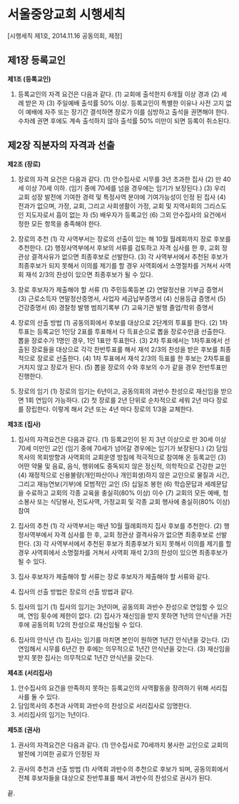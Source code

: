 # 서울중앙교회 시행세칙
[시행세칙 제1호, 2014.11.16 공동의회, 제정]

## 제1장 등록교인
**제1조 (등록교인)**
1. 등록교인의 자격 요건은 다음과 같다.
(1) 교회에 출석한지 6개월 이상 경과
(2) 세례 받은 자
(3) 주일예배 출석률 50% 이상. 등록교인이 특별한 이유나 사전 고지 없이 예배에 자주 또는 장기간 결석하면 장로가 이를 심방하고 출석을 권면해야 한다. 수차례 권면 후에도 계속 출석하지 않아 출석률 50% 미만이 되면 등록이 취소된다.

## 제2장 직분자의 자격과 선출

**제2조 (장로)**
1. 장로의 자격 요건은 다음과 같다.
(1) 안수집사로 시무를 3년 초과한 집사
(2) 만 40세 이상 70세 이하. (임기 중에 70세를 넘을 경우에는 임기가 보장된다.)
(3) 우리 교회 성장 발전에 기여한 경력 및 특정사역 분야에 기여가능성이 인정 된 집사
(4) 전과가 없으며, 가정, 교회, 그리고 사회생활이 가정, 교회 및 지역사회의 그리스도인 지도자로서 흠이 없는 자
(5) 배우자가 등록교인
(6) 그외 안수집사의 요건에서 정한 모든 항목을 충족해야 한다.

2. 장로의 추천
(1) 각 사역부서는 장로의 선출이 있는 해 10월 월례회까지 장로 후보를 추천한다.
(2) 행정사역부에서 후보의 서류를 검토하고 자격 심사를 한 후, 교회 정관상 결격사유가 없으면 최종후보로 선발한다.
(3) 각 사역부서에서 추천된 후보가 최종후보가 되지 못해서 이의를 제기를 할 경우 사역회에서 소명절차를 거쳐서 사역회 재석 2/3의 찬성이 있으면 최종후보가 될 수 있다.

3. 장로 후보자가 제출해야 할 서류
(1) 주민등록등본
(2) 연말정산용 기부금 증명서
(3) 근로소득자 연말정산증명서, 사업자 세금납부증명서
(4) 신용등급 증명서
(5) 건강증명서
(6) 경찰청 발행 범죄기록부
(7) 교육기관 발행 졸업/학위 증명서

4. 장로의 선출 방법
(1) 공동의회에서 후보를 대상으로 2단계의 투표를 한다.
(2) 1차 투표는 등록교인 1인당 2표를 투표해서 다 득표순으로 뽑을 장로수만큼 선출한다. 뽑을 장로수가 1명인 경우, 1인 1표만 투표한다. 
(3) 2차 투표에서는 1차투표에서 선출된 장로들을 대상으로 각각 찬반투표를 해서 재석 2/3의 찬성을 받은 후보를 최종적으로 장로로 선출한다.
(4) 1차 투표에서 재석 2/3의 득표를 한 후보는 2차투표를 거치지 않고 장로가 된다.
(5) 뽑을 장로의 수와 후보의 수가 같을 경우 찬반투표만 진행한다.

5. 장로의 임기
(1) 장로의 임기는 6년이고, 공동의회의 과반수 찬성으로 재신임을 받으면 1회 연임이 가능하다.
(2) 첫 장로를 2년 단위로 순차적으로 세워 2년 마다 장로를 장립한다. 이렇게 해서 2년 또는 4년 마다 장로의 1/3을 교체한다.

**제3조 (집사)**
1. 집사의 자격요건은 다음과 같다.
(1) 등록교인이 된 지 3년 이상으로 만 30세 이상 70세 미만인 교인 (임기 중에 70세가 넘어갈 경우에는 임기가 보장된다.)
(2) 담임목사의 목회방향과 사역회의 교회운영 방침에 적극적으로 참여해 온 등록교인
(3) 어떤 약물 및 음료, 음식, 행위에도 중독되지 않은 정신적, 의학적으로 건강한 교인
(4) 재정적으로 신용불량(개인파산이나 개인회생)하지 않은 교인으로 물질과 시간, 그리고 재능연보(기부)에 모범적인 교인
(5) 십일조 봉헌
(6) 학습문답과 세례문답을 수료하고 교회의 각종 교육을 충실히(80% 이상) 이수
(7) 교회의 모든 예배, 청소봉사 또는 식당봉사, 전도사역, 가정교회 및 각종 교회 행사에 충실히(80% 이상) 참여

2. 집사의 추천
(1) 각 사역부서는 매년 10월 월례회까지 집사 후보를 추천한다.
(2) 행정사역부에서 자격 심사를 한 후, 교회 정관상 결격사유가 없으면 최종후보로 선발한다.
(3) 각 사역부서에서 추천된 후보가 최종후보가 되지 못해서 이의를 제기를 할 경우 사역회에서 소명절차를 거쳐서 사역회 재석 2/3의 찬성이 있으면 최종후보가 될 수 있다.

3. 집사 후보자가 제출해야 할 서류는 장로 후보자가 제출해야 할 서류와 같다.

4. 집사의 선출 방법은 장로의 선출 방법과 같다.

5. 집사의 임기
(1) 집사의 임기는 3년이며, 공동의회 과반수 찬성으로 연임할 수 있으며, 연임 횟수에 제한이 없다.
(2) 집사가 재신임을 받지 못하면 1년의 안식년을 가진 후에 공동의회 1/2의 찬성으로 재신임될 수 있다.

6. 집사의 안식년
(1) 집사는 임기를 마치면 본인이 원하면 1년간 안식년을 갖는다.
(2) 연임해서 시무를 6년간 한 후에는 의무적으로 1년간 안식년을 갖는다.
(3) 재신임을 받지 못한 집사는 의무적으로 1년간 안식년을 갖는다.

**제4조 (서리집사)**
1. 안수집사의 요건을 만족하지 못하는 등록교인의 사역활동을 장려하기 위해 서리집사를 둘 수 있다.
2. 담임목사의 추천과 사역회 과반수의 찬성으로 서리집사로 임명한다.
3. 서리집사의 임기는 1년이다.

**제5조 (권사)**
1. 권사의 자격요건은 다음과 같다.
(1) 안수집사로 70세까지 봉사한 교인으로 교회의 발전에 기여한 공로가 인정된 자

2. 권사의 추천과 선출 방법
(1) 사역회 과반수의 추천으로 후보가 되며, 공동의회에서 전체 후보자들을 대상으로 찬반투표를 해서 과반수의 찬성으로 권사가 된다.

끝.